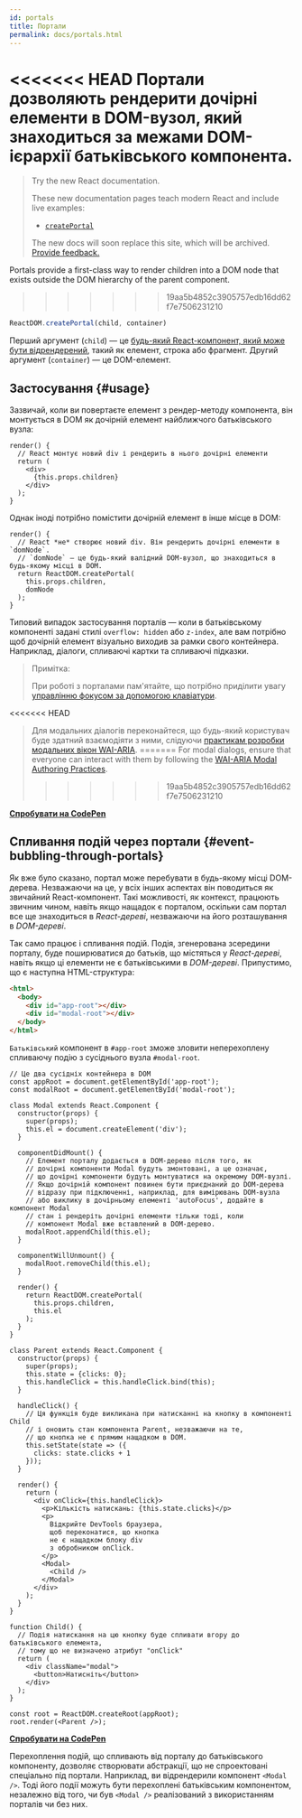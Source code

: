 ```yaml
---
id: portals
title: Портали
permalink: docs/portals.html
---
```


<<<<<<< HEAD
Портали дозволяють рендерити дочірні елементи в DOM-вузол, який знаходиться за межами DOM-ієрархії батьківського компонента.
=======
> Try the new React documentation.
> 
> These new documentation pages teach modern React and include live examples:
>
> - [`createPortal`](https://beta.reactjs.org/reference/react-dom/createPortal)
>
> The new docs will soon replace this site, which will be archived. [Provide feedback.](https://github.com/reactjs/reactjs.org/issues/3308)

Portals provide a first-class way to render children into a DOM node that exists outside the DOM hierarchy of the parent component.
>>>>>>> 19aa5b4852c3905757edb16dd62f7e7506231210

```js
ReactDOM.createPortal(child, container)
```

Перший аргумент (`child`) — це [будь-який React-компонент, який може бути відрендерений](/docs/react-component.html#render), такий як елемент, строка або фрагмент. Другий аргумент (`container`) — це DOM-елемент.

## Застосування {#usage}

Зазвичай, коли ви повертаєте елемент з рендер-методу компонента, він монтується в DOM як дочірній елемент найближчого батьківського вузла:

```js{4,6}
render() {
  // React монтує новий div і рендерить в нього дочірні елементи
  return (
    <div>
      {this.props.children}
    </div>
  );
}
```

Однак іноді потрібно помістити дочірній елемент в інше місце в DOM:

```js{6}
render() {
  // React *не* створює новий div. Він рендерить дочірні елементи в `domNode`.
  // `domNode` — це будь-який валідний DOM-вузол, що знаходиться в будь-якому місці в DOM.
  return ReactDOM.createPortal(
    this.props.children,
    domNode
  );
}
```

Типовий випадок застосування порталів — коли в батьківському компоненті задані стилі `overflow: hidden` або `z-index`, але вам потрібно щоб дочірній елемент візуально виходив за рамки свого контейнера. Наприклад, діалоги, спливаючі картки та спливаючі підказки.

> Примітка:
>
> При роботі з порталами пам'ятайте, що потрібно приділити увагу [управлінню фокусом за допомогою клавіатури](/docs/accessibility.html#programmatically-managing-focus).
>
<<<<<<< HEAD
> Для модальних діалогів переконайтеся, що будь-який користувач буде здатний взаємодіяти з ними, слідуючи  [практикам розробки модальних вікон WAI-ARIA](https://www.w3.org/TR/wai-aria-practices-1.1/#dialog_modal).
=======
> For modal dialogs, ensure that everyone can interact with them by following the [WAI-ARIA Modal Authoring Practices](https://www.w3.org/WAI/ARIA/apg/patterns/dialogmodal/).
>>>>>>> 19aa5b4852c3905757edb16dd62f7e7506231210

[**Спробувати на CodePen**](https://codepen.io/gaearon/pen/yzMaBd)

## Спливання подій через портали {#event-bubbling-through-portals}

Як вже було сказано, портал може перебувати в будь-якому місці DOM-дерева. Незважаючи на це, у всіх інших аспектах він поводиться як звичайний React-компонент. Такі можливості, як контекст, працюють звичним чином, навіть якщо нащадок є порталом, оскільки сам портал все ще знаходиться в *React-дереві*, незважаючи на його розташування в *DOM-дереві*.

Так само працює і спливання подій. Подія, згенерована зсередини порталу, буде поширюватися до батьків, що містяться у *React-дереві*, навіть якщо ці елементи не є батьківськими в *DOM-дереві*. Припустимо, що є наступна HTML-структура:

```html
<html>
  <body>
    <div id="app-root"></div>
    <div id="modal-root"></div>
  </body>
</html>
```

`Батьківський` компонент в `#app-root` зможе зловити неперехоплену спливаючу подію з сусіднього вузла `#modal-root`.

```js{28-31,42-49,53,61-63,70-71,74}
// Це два сусідніх контейнера в DOM
const appRoot = document.getElementById('app-root');
const modalRoot = document.getElementById('modal-root');

class Modal extends React.Component {
  constructor(props) {
    super(props);
    this.el = document.createElement('div');
  }

  componentDidMount() {
    // Елемент порталу додається в DOM-дерево після того, як
    // дочірні компоненти Modal будуть змонтовані, а це означає,
    // що дочірні компоненти будуть монтуватися на окремому DOM-вузлі.
    // Якщо дочірній компонент повинен бути приєднаний до DOM-дерева
    // відразу при підключенні, наприклад, для вимірювань DOM-вузла
    // або виклику в дочірньому елементі 'autoFocus', додайте в компонент Modal
    // стан і рендеріть дочірні елементи тільки тоді, коли
    // компонент Modal вже вставлений в DOM-дерево.
    modalRoot.appendChild(this.el);
  }

  componentWillUnmount() {
    modalRoot.removeChild(this.el);
  }

  render() {
    return ReactDOM.createPortal(
      this.props.children,
      this.el
    );
  }
}

class Parent extends React.Component {
  constructor(props) {
    super(props);
    this.state = {clicks: 0};
    this.handleClick = this.handleClick.bind(this);
  }

  handleClick() {
    // Ця функція буде викликана при натисканні на кнопку в компоненті Child
    // і оновить стан компонента Parent, незважаючи на те,
    // що кнопка не є прямим нащадком в DOM.
    this.setState(state => ({
      clicks: state.clicks + 1
    }));
  }

  render() {
    return (
      <div onClick={this.handleClick}>
        <p>Кількість натискань: {this.state.clicks}</p>
        <p>
          Відкрийте DevTools браузера,
          щоб переконатися, що кнопка
          не є нащадком блоку div
          з обробником onClick.
        </p>
        <Modal>
          <Child />
        </Modal>
      </div>
    );
  }
}

function Child() {
  // Подія натискання на цю кнопку буде спливати вгору до батьківського елемента,
  // тому що не визначено атрибут "onClick"
  return (
    <div className="modal">
      <button>Натисніть</button>
    </div>
  );
}

const root = ReactDOM.createRoot(appRoot);
root.render(<Parent />);
```

[**Спробувати на CodePen**](https://codepen.io/gaearon/pen/jGBWpE)

Перехоплення подій, що спливають від порталу до батьківського компоненту, дозволяє створювати абстракції, що не спроектовані спеціально під портали. Наприклад, ви відрендерили компонент `<Modal />`. Тоді його події можуть бути перехоплені батьківським компонентом, незалежно від того, чи був `<Modal />` реалізований з використанням порталів чи без них.

